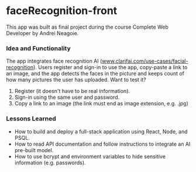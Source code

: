 # faceRecognition-front

This app was built as final project during the course Complete Web Developer by Andrei Neagoie.  

### Idea and Functionality

The app integrates face recognition AI  (www.clarifai.com/use-cases/facial-recognition). Users register and sign-in to use the app, copy-paste a link to an image, and the app detects the faces in the picture and keeps count of how many pictures the user has uploaded. 
Want to test it?

1. Register (it doesn't have to be real information).
2. Sign-in using the same user and password.
3. Copy a link to an image (the link must end as image extension, e.g. .jpg) 

### Lessons Learned

* How to build and deploy a full-stack application using React, Node, and PSQL.
* How to read API documentation and follow instructions to integrate an AI pre-built model.
* How to use bcrypt and environment variables to hide sensitive information (e.g. passwords). 

